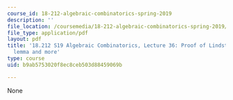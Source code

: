 ```yaml
---
course_id: 18-212-algebraic-combinatorics-spring-2019
description: ''
file_location: /coursemedia/18-212-algebraic-combinatorics-spring-2019/b9ab5753020f8ec8ceb503d88459069b_MIT18_212S19_lec36.pdf
file_type: application/pdf
layout: pdf
title: '18.212 S19 Algebraic Combinatorics, Lecture 36: Proof of Lindstrom-Gessel-Viennot
  lemma and more'
type: course
uid: b9ab5753020f8ec8ceb503d88459069b

---
```

None